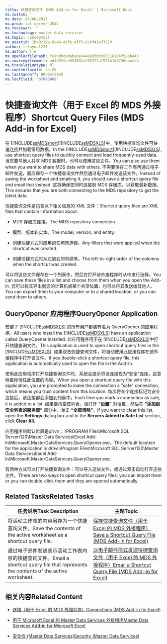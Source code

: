 ```yaml
---
title: 快捷查询文件 (MDS Add-in for Excel) | Microsoft Docs
ms.custom: ''
ms.date: 03/06/2017
ms.prod: sql-server-2014
ms.reviewer: ''
ms.technology: master-data-services
ms.topic: conceptual
ms.assetid: 1ba0219a-6c40-41fa-aff9-8c8f41ef3220
author: lrtoyou1223
ms.author: lle
ms.openlocfilehash: fe1bdbdadabe0e6448ed3bdc65316104fb26ba43
ms.sourcegitcommit: ad4d92dce894592a259721a1571b1d8736abacdb
ms.translationtype: MT
ms.contentlocale: zh-CN
ms.lasthandoff: 08/04/2020
ms.locfileid: "87688968"
---
```

# <a name="shortcut-query-files-mds-add-in-for-excel"></a><span data-ttu-id="9c8ad-102">快捷查询文件（用于 Excel 的 MDS 外接程序）</span><span class="sxs-lookup"><span data-stu-id="9c8ad-102">Shortcut Query Files (MDS Add-in for Excel)</span></span>
  <span data-ttu-id="9c8ad-103">在 [!INCLUDE[ssMDSshort](../../includes/ssmdsshort-md.md)][!INCLUDE[ssMDSXLS](../../includes/ssmdsxls-md.md)]中，使用快捷查询文件可快速连接并加载常用数据。</span><span class="sxs-lookup"><span data-stu-id="9c8ad-103">In the [!INCLUDE[ssMDSshort](../../includes/ssmdsshort-md.md)][!INCLUDE[ssMDSXLS](../../includes/ssmdsxls-md.md)], use shortcut query files to quickly connect and load frequently-used data.</span></span> <span data-ttu-id="9c8ad-104">当您要与他人共享 MDS 数据时，也可以使用这些文件。</span><span class="sxs-lookup"><span data-stu-id="9c8ad-104">You can also use them when you want to share MDS data with others.</span></span> <span data-ttu-id="9c8ad-105">不需要保存工作表再通过电子邮件发送，而应保存一个快捷查询文件然后通过电子邮件发送该文件。</span><span class="sxs-lookup"><span data-stu-id="9c8ad-105">Instead of saving the worksheet and emailing it, you should save a shortcut query file and email that instead.</span></span> <span data-ttu-id="9c8ad-106">这将确保您同时连接到 MDS 存储库，以获取最新数据。</span><span class="sxs-lookup"><span data-stu-id="9c8ad-106">This ensures that you are both connecting to the MDS repository to get the latest data.</span></span>  
  
 <span data-ttu-id="9c8ad-107">快捷查询文件是包含以下相关信息的 XML 文件：</span><span class="sxs-lookup"><span data-stu-id="9c8ad-107">Shortcut query files are XML files that contain information about:</span></span>  
  
-   <span data-ttu-id="9c8ad-108">MDS 存储库连接。</span><span class="sxs-lookup"><span data-stu-id="9c8ad-108">The MDS repository connection.</span></span>  
  
-   <span data-ttu-id="9c8ad-109">模型、版本和实体。</span><span class="sxs-lookup"><span data-stu-id="9c8ad-109">The model, version, and entity.</span></span>  
  
-   <span data-ttu-id="9c8ad-110">创建快捷方式时应用的任何筛选器。</span><span class="sxs-lookup"><span data-stu-id="9c8ad-110">Any filters that were applied when the shortcut was created.</span></span>  
  
-   <span data-ttu-id="9c8ad-111">创建快捷方式时从左到右的列顺序。</span><span class="sxs-lookup"><span data-stu-id="9c8ad-111">The left-to-right order of the columns when the shortcut was created.</span></span>  
  
 <span data-ttu-id="9c8ad-112">可以将这些文件保存在一个列表中，然后在打开该外接程序时从中进行选择。</span><span class="sxs-lookup"><span data-stu-id="9c8ad-112">You can save these files in a list and choose from them when you open the Add-in.</span></span> <span data-ttu-id="9c8ad-113">您可以将其导出到您的计算机或某个共享位置，也可以将其发送给其他人。</span><span class="sxs-lookup"><span data-stu-id="9c8ad-113">You can export them to your computer or to a shared location, or you can send them to others.</span></span>  
  
## <a name="queryopener-application"></a><span data-ttu-id="9c8ad-114">QueryOpener 应用程序</span><span class="sxs-lookup"><span data-stu-id="9c8ad-114">QueryOpener Application</span></span>  
 <span data-ttu-id="9c8ad-115">安装了 [!INCLUDE[ssMDSXLS](../../includes/ssmdsxls-md.md)] 的所有用户都装有名为 QueryOpener 的应用程序。</span><span class="sxs-lookup"><span data-stu-id="9c8ad-115">All users who install the [!INCLUDE[ssMDSXLS](../../includes/ssmdsxls-md.md)] have an application called QueryOpener installed.</span></span> <span data-ttu-id="9c8ad-116">此应用程序用于在 [!INCLUDE[ssMDSXLS](../../includes/ssmdsxls-md.md)]中打开快捷查询文件。</span><span class="sxs-lookup"><span data-stu-id="9c8ad-116">This application is used to open shortcut query files in the [!INCLUDE[ssMDSXLS](../../includes/ssmdsxls-md.md)].</span></span> <span data-ttu-id="9c8ad-117">如果双击快捷查询文件，将自动使用此应用程序在该外接程序中打开该文件。</span><span class="sxs-lookup"><span data-stu-id="9c8ad-117">If you double-click a shortcut query file, this application is automatically used to open the file in the Add-in.</span></span>  
  
 <span data-ttu-id="9c8ad-118">使用此应用程序打开快捷查询文件时，系统会提示将该连接视为“安全”连接，这意味着你信任此位置的内容。</span><span class="sxs-lookup"><span data-stu-id="9c8ad-118">When you open a shortcut query file with this application, you are prompted to make the connection a "safe" connection, which means you trust content from this location.</span></span> <span data-ttu-id="9c8ad-119">每次将某个连接标记为安全连接后，该连接都会添加到列表中。</span><span class="sxs-lookup"><span data-stu-id="9c8ad-119">Each time you mark a connection as safe, it is added to a list.</span></span> <span data-ttu-id="9c8ad-120">如果要清空该列表，请打开 **“设置”** 对话框，然后在 **“添加到安全列表的服务器”** 部分中，单击 **“全部清除”**。</span><span class="sxs-lookup"><span data-stu-id="9c8ad-120">If you want to clear this list, open the **Settings** dialog box and in the **Servers Added to Safe List** section, click **Clear All**.</span></span>  
  
 <span data-ttu-id="9c8ad-121">应用程序的默认位置是*drive*： \PROGRAM Files\Microsoft SQL Server\120\Master Data Services\Excel Add-In\Microsoft.MasterDataServices.QueryOpener.exe。</span><span class="sxs-lookup"><span data-stu-id="9c8ad-121">The default location for the application is *drive*:\Program Files\Microsoft SQL Server\120\Master Data Services\Excel Add-In\Microsoft.MasterDataServices.QueryOpener.exe.</span></span>  
  
 <span data-ttu-id="9c8ad-122">有两种方式可以打开快捷查询文件：可以导入这些文件，或通过双击自动打开这些文件。</span><span class="sxs-lookup"><span data-stu-id="9c8ad-122">There are two ways to open shortcut query files: you can import them or you can double-click them and they are opened automatically.</span></span>  
  
## <a name="related-tasks"></a><span data-ttu-id="9c8ad-123">Related Tasks</span><span class="sxs-lookup"><span data-stu-id="9c8ad-123">Related Tasks</span></span>  
  
|<span data-ttu-id="9c8ad-124">任务说明</span><span class="sxs-lookup"><span data-stu-id="9c8ad-124">Task Description</span></span>|<span data-ttu-id="9c8ad-125">主题</span><span class="sxs-lookup"><span data-stu-id="9c8ad-125">Topic</span></span>|  
|----------------------|-----------|  
|<span data-ttu-id="9c8ad-126">将活动工作表的内容另存为一个快捷查询文件。</span><span class="sxs-lookup"><span data-stu-id="9c8ad-126">Save the contents of the active worksheet as a shortcut query file.</span></span>|[<span data-ttu-id="9c8ad-127">保存快捷查询文件（用于 Excel 的 MDS 外接程序）</span><span class="sxs-lookup"><span data-stu-id="9c8ad-127">Save a Shortcut Query File &#40;MDS Add-in for Excel&#41;</span></span>](save-a-shortcut-query-file-mds-add-in-for-excel.md)|  
|<span data-ttu-id="9c8ad-128">通过电子邮件发送表示活动工作表内容的快捷查询文件。</span><span class="sxs-lookup"><span data-stu-id="9c8ad-128">Email a shortcut query file that represents the contents of the active worksheet.</span></span>|[<span data-ttu-id="9c8ad-129">以电子邮件形式发送快捷查询文件（用于 Excel 的 MDS 外接程序）</span><span class="sxs-lookup"><span data-stu-id="9c8ad-129">Email a Shortcut Query File &#40;MDS Add-in for Excel&#41;</span></span>](email-a-shortcut-query-file-mds-add-in-for-excel.md)|  
  
## <a name="related-content"></a><span data-ttu-id="9c8ad-130">相关内容</span><span class="sxs-lookup"><span data-stu-id="9c8ad-130">Related Content</span></span>  
  
-   [<span data-ttu-id="9c8ad-131">连接（用于 Excel 的 MDS 外接程序）</span><span class="sxs-lookup"><span data-stu-id="9c8ad-131">Connections &#40;MDS Add-in for Excel&#41;</span></span>](connections-mds-add-in-for-excel.md)  
  
-   [<span data-ttu-id="9c8ad-132">用于 Microsoft Excel 的 Master Data Services 外接程序</span><span class="sxs-lookup"><span data-stu-id="9c8ad-132">Master Data Services Add-in for Microsoft Excel</span></span>](master-data-services-add-in-for-microsoft-excel.md)  
  
-   [<span data-ttu-id="9c8ad-133">安全性 (Master Data Services)</span><span class="sxs-lookup"><span data-stu-id="9c8ad-133">Security &#40;Master Data Services&#41;</span></span>](../security-master-data-services.md)  
  
  
